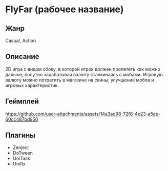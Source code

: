 # FlyFar (рабочее название)
## Жанр
Casual, Action
## Описание 
2D игра с видом сбоку, в которой игрок должен пролететь как можно дальше, попутно зарабатывая валюту сталкиваясь с мобами. Игровую валюту можно потратить в магазине на скины, улучшение мобов и игровых характеристик.
## Геймплей
https://github.com/user-attachments/assets/14a3ad98-72f8-4e23-a5ae-60cc487bd950
## Плагины
- Zenject
- DoTween
- UniTask
- UniRx
